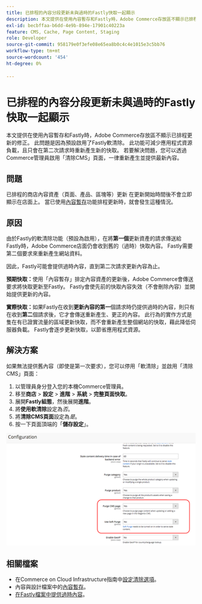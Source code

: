 ```yaml
---
title: 已排程的內容分段更新未與過時的Fastly快取一起顯示
description: 本文提供在使用內容暫存和Fastly時，Adobe Commerce存放區不顯示已排程更新的修正。 此問題是因為預設啟用了Fastly軟清除。 此功能可減少應用程式資源負載，且只會在第二次請求時重新產生新的快取。 若要解決問題，您可以透過Commerce管理員啟用「清除CMS」頁面，一律重新產生並提供最新內容。
exl-id: becbffaa-b6dd-4e9b-894e-17901c40223a
feature: CMS, Cache, Page Content, Staging
role: Developer
source-git-commit: 958179e0f3efe08e65ea8b0c4c4e1015e3c5bb76
workflow-type: tm+mt
source-wordcount: '454'
ht-degree: 0%

---
```


# 已排程的內容分段更新未與過時的Fastly快取一起顯示

本文提供在使用內容暫存和Fastly時，Adobe Commerce存放區不顯示已排程更新的修正。 此問題是因為預設啟用了Fastly軟清除。 此功能可減少應用程式資源負載，且只會在第二次請求時重新產生新的快取。 若要解決問題，您可以透過Commerce管理員啟用「清除CMS」頁面，一律重新產生並提供最新內容。

## 問題

已排程的商店內容資產（頁面、產品、區塊等）更新 在更新開始時間後不會立即顯示在店面上。 當已使用[內容暫存](https://experienceleague.adobe.com/docs/commerce-admin/content-design/staging/content-staging.html)功能排程更新時，就會發生這種情況。

## 原因

由於Fastly的軟清除功能（預設為啟用），在將&#x200B;**第一個**&#x200B;更新資產的請求傳送給Fastly時，Adobe Commerce店面仍會收到舊的（過時）快取內容。 Fastly需要第二個要求來重新產生網站資料。

因此，Fastly可能會提供過時內容，直到第二次請求更新內容為止。

**預期快取：**&#x200B;使用「內容暫存」排定內容資產的更新後，Adobe Commerce會傳送要求將快取更新至Fastly。 Fastly會使先前的快取內容失效（不會刪除內容）並開始提供更新的內容。

**實際快取：**&#x200B;如果Fastly在收到&#x200B;**更新內容的第一**&#x200B;個請求時仍提供過時的內容，則只有在收到&#x200B;**第二**&#x200B;個請求後，它才會傳送重新產生、更正的內容。 此行為的實作方式是隻在有已證實流量的區域更新快取，而不會重新產生整個網站的快取，藉此降低伺服器負載。 Fastly會逐步更新快取，以節省應用程式資源。

## 解決方案

如果無法提供舊內容（即使是第一次要求），您可以停用「軟清除」並啟用「清除CMS」頁面：

1. 以管理員身分登入您的本機Commerce管理員。
1. 移至&#x200B;**商店** > **設定** > **進階** > **系統** > **完整頁面快取**。
1. 展開&#x200B;**Fastly組態**，然後展開&#x200B;**進階**。
1. 將&#x200B;**使用軟清除**&#x200B;設定為&#x200B;*否*。
1. 將&#x200B;**清除CMS頁面**&#x200B;設定為&#x200B;*是*。
1. 按一下頁面頂端的「**儲存設定**」。


![purge_options.png](assets/purge_options.png)

## 相關檔案

* 在Commerce on Cloud Infrastructure指南中[設定清除選項](https://experienceleague.adobe.com/docs/commerce-cloud-service/user-guide/cdn/setup-fastly/fastly-configuration.html)。
* 內容與設計檔案中的[內容暫存](https://experienceleague.adobe.com/docs/commerce-admin/content-design/staging/content-staging.html)。
* [在Fastly檔案中提供過時內容](https://docs.fastly.com/guides/performance-tuning/serving-stale-content)。
